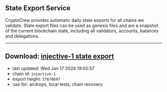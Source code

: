 ## State Export Service
CryptoCrew provides automatic daily state exports for all chains we validate. State export files can be used as genesis files and are a snapshot of the current blockchain state, including all validators, accounts, balances and delegations.

---
**Download: [injective-1 state export](https://dl.ccvalidators.com/SERVICE/injective/injective-1_export_57670697.json)**
---

- last updated: Wed Jan 17 2024 19:05:57
- chain id: `injective-1`
- export height: `57670697`
- use for: airdrops, local tests, chain recovery
